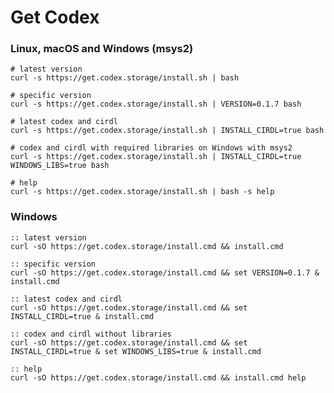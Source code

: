# Get Codex

### Linux, macOS and Windows (msys2)

```shell
# latest version
curl -s https://get.codex.storage/install.sh | bash
```

```shell
# specific version
curl -s https://get.codex.storage/install.sh | VERSION=0.1.7 bash
```

```shell
# latest codex and cirdl
curl -s https://get.codex.storage/install.sh | INSTALL_CIRDL=true bash
```

```shell
# codex and cirdl with required libraries on Windows with msys2
curl -s https://get.codex.storage/install.sh | INSTALL_CIRDL=true WINDOWS_LIBS=true bash
```

```shell
# help
curl -s https://get.codex.storage/install.sh | bash -s help
```

### Windows

```batch
:: latest version
curl -sO https://get.codex.storage/install.cmd && install.cmd
```

```batch
:: specific version
curl -sO https://get.codex.storage/install.cmd && set VERSION=0.1.7 & install.cmd
```

```batch
:: latest codex and cirdl
curl -sO https://get.codex.storage/install.cmd && set INSTALL_CIRDL=true & install.cmd
```

```batch
:: codex and cirdl without libraries
curl -sO https://get.codex.storage/install.cmd && set INSTALL_CIRDL=true & set WINDOWS_LIBS=true & install.cmd
```

```batch
:: help
curl -sO https://get.codex.storage/install.cmd && install.cmd help
```
